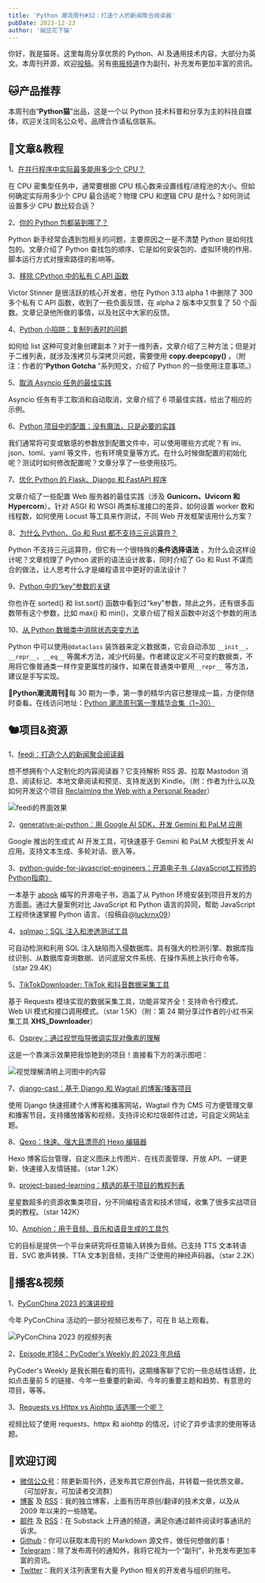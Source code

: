 ```yaml
---
title: 'Python 潮流周刊#32：打造个人的新闻聚合阅读器'
pubDate: 2023-12-23
author: '豌豆花下猫'
---
```


你好，我是猫哥。这里每周分享优质的 Python、AI 及通用技术内容，大部分为英文。本周刊开源，欢迎[投稿](https://github.com/chinesehuazhou/python-weekly)。另有[电报频道](https://t.me/pythontrendingweekly)作为副刊，补充发布更加丰富的资讯。

## 🐱产品推荐

本周刊由“**Python猫**”出品，这是一个以 Python 技术科普和分享为主的科技自媒体，欢迎关注同名公众号。品牌合作请私信联系。

## 🦄文章&教程

1、[在并行程序中实际最多能用多少个 CPU？](https://pythonspeed.com/articles/cpu-thread-pool-size/)

在 CPU 密集型任务中，通常要根据 CPU 核心数来设置线程/进程池的大小。但如何确定实际用多少个 CPU 最合适呢？物理 CPU 和逻辑 CPU 是什么？如何测试设置多少 CPU 数比较合适？

2、[你的 Python 包都装到哪了？](https://frostming.com/2019/03-13/where-do-your-packages-go/)

Python 新手经常会遇到包相关的问题，主要原因之一是不清楚 Python 是如何找包的。文章介绍了 Python 查找包的顺序、它是如何安装包的、虚拟环境的作用、脚本运行方式对搜索路径的影响等。

3、[移除 CPython 中的私有 C API 函数](https://vstinner.github.io/remove-c-api-funcs-313.html)

Victor Stinner 是很活跃的核心开发者，他在 Python 3.13 alpha 1 中删除了 300 多个私有 C API 函数，收到了一些负面反馈，在 alpha 2 版本中又恢复了 50 个函数。文章记录他所做的事情，以及社区中大家的反馈。

4、[Python 小陷阱：复制列表时的问题](https://andrewwegner.com/python-gotcha-list-copy.html)

如何给 list 这种可变对象创建副本？对于一维列表，文章介绍了三种方法；但是对于二维列表，就涉及浅拷贝与深拷贝问题，需要使用 **copy.deepcopy()** 。（附注：作者的“**Python Gotcha** ”系列短文，介绍了 Python 的一些使用注意事项。）

5、[取消 Asyncio 任务的最佳实践](https://superfastpython.com/asyncio-task-cancellation-best-practices/)

Asyncio 任务有手工取消和自动取消，文章介绍了 6 项最佳实践，给出了相应的示例。

6、[Python 项目中的配置：没有魔法，只是必要的实践](https://robertrode.com/2023/10/02/configuration-in-python-applications-no-magic-just-necessary-practice.html)

我们通常将可变或敏感的参数放到配置文件中，可以使用哪些方式呢？有 ini、json、toml、yaml 等文件，也有环境变量等方式。在什么时候做配置的初始化呢？测试时如何修改配置呢？文章分享了一些使用技巧。

7、[优化 Python 的 Flask、Django 和 FastAPI 程序](https://tonybaloney.github.io/posts/fine-tuning-wsgi-and-asgi-applications.html)

文章介绍了一些配置 Web 服务器的最佳实践（涉及 **Gunicorn、Uvicorn 和 Hypercorn**）。针对 ASGI 和 WSGI 两类标准接口的差异，如何设置 worker 数和线程数，如何使用 Locust 等工具来作测试，不同 Web 开发框架该用什么方案？

8、[为什么 Python、Go 和 Rust 都不支持三元运算符？](https://pythoncat.top/posts/2023-04-03-condition)

Python 不支持三元运算符，但它有一个很特殊的**条件选择语法** ，为什么会这样设计呢？文章梳理了 Python 波折的语法设计故事，同时介绍了 Go 和 Rust 不谋而合的做法，让人思考什么才是编程语言中更好的语法设计？

9、[Python 中的“key”参数的关键](https://www.thepythoncodingstack.com/p/the-key-to-the-key-parameter-in-python)

你也许在 sorted() 和 list.sort() 函数中看到过“key”参数，除此之外，还有很多函数带有这个参数，比如 max() 和 min()，文章介绍了相关函数中对这个参数的用法

10、[从 Python 数据类中消除状态突变方法](https://rednafi.com/python/dataclasses_and_methods/)

Python 中可以使用`@dataclass` 装饰器来定义数据类，它会自动添加 `__init__`、`__repr__`、`__eq__` 等魔术方法，减少代码量。作者建议定义不可变的数据类，不用将它像普通类一样作变更属性的操作，如果在普通类中要用`__repr__` 等方法，建议是手写实现。

🎁**Python潮流周刊**🎁每 30 期为一季，第一季的精华内容已整理成一篇，方便你随时查看。在线访问地址：[Python 潮流周刊第一季精华合集（1~30）](https://pythoncat.top/posts/2023-12-11-weekly)

## 🐿️项目&资源

1、[feedi：打造个人的新闻聚合阅读器](https://github.com/facundoolano/feedi)

想不想拥有个人定制化的内容阅读器？它支持解析 RSS 源、拉取 Mastodon 消息、阅读标记、本地文章阅读和预览、支持发送到 Kindle。（附：作者为什么以及如何开发这个项目 [Reclaiming the Web with a Personal Reader](https://olano.dev/2023-12-12-reclaiming-the-web-with-a-personal-reader/)）

![feedi的界面效果](https://img.pythoncat.top/feedi.png)

2、[generative-ai-python：用 Google AI SDK，开发 Gemini 和 PaLM 应用](https://github.com/google/generative-ai-python)

Google 推出的生成式 AI 开发工具，可快速基于 Gemini 和 PaLM 大模型开发 AI 应用。支持文本生成、多轮对话、嵌入等。

3、[python-guide-for-javascript-engineers：开源电子书《JavaScript工程师的Python指南》](https://github.com/luckrnx09/python-guide-for-javascript-engineers)

一本基于 [abook](https://github.com/luckrnx09/abook) 编写的开源电子书，涵盖了从 Python 环境安装到项目开发的方方面面。通过大量案例对比 JavaScript 和 Python 语言的异同，帮助 JavaScript 工程师快速掌握 Python 语言。（投稿自@[luckrnx09](https://github.com/luckrnx09)）

4、[sqlmap：SQL 注入和渗透测试工具](https://github.com/sqlmapproject/sqlmap)

可自动检测和利用 SQL 注入缺陷而入侵数据库。具有强大的检测引擎、数据库指纹识别、从数据库查询数据、访问底层文件系统、在操作系统上执行命令等。（star 29.4K）

5、[TikTokDownloader: TikTok 和抖音数据采集工具](https://github.com/JoeanAmier/TikTokDownloader)

基于 Requests 模块实现的数据采集工具，功能非常齐全！支持命令行模式、Web UI 模式和接口调用模式。（star 1.5K）（附：第 24 期分享过作者的小红书采集工具 **XHS_Downloader**）

6、[Osprey：通过视觉指导微调实现对像素的理解](https://github.com/CircleRadon/Osprey)

这是一个靠演示效果把我惊艳到的项目！直接看下方的演示图吧：

![视觉理解清明上河图中的内容](https://img.pythoncat.top/Osprey.gif)



7、[django-cast：基于 Django 和 Wagtail 的博客/播客项目](https://github.com/ephes/django-cast)

使用  Django 快速搭建个人博客和播客网站，Wagtail 作为 CMS 可方便管理文章和播客节目。支持播放播客和视频，支持评论和垃圾邮件过滤，可自定义网站主题。

8、[Qexo：快速、强大且漂亮的 Hexo 编辑器](https://github.com/Qexo/Qexo)

Hexo 博客后台管理，自定义图床上传图片、在线页面管理、开放 API、一键更新、快速接入友情链接。（star 1.2K）

9、[project-based-learning：精选的基于项目的教程列表](https://github.com/practical-tutorials/project-based-learning)

星星数超多的资源收集类项目，分不同编程语言和技术领域，收集了很多实战项目类的教程。（star 142K）

10、[Amphion：用于音频、音乐和语音生成的工具包](https://github.com/open-mmlab/Amphion)

它的目标是提供一个平台来研究将任意输入转换为音频。已支持 TTS 文本转语音、SVC 歌声转换、TTA 文本到音频，支持广泛使用的神经声码器。（star 2.2K）

## 🐢播客&视频

1、[PyConChina 2023 的演讲视频](https://space.bilibili.com/474764697/video)

今年 PyConChina 活动的一部分视频已发布了，可在 B 站上观看。

![PyConChina 2023 的视频列表](https://img.pythoncat.top/2023-12-23_pyconchina.png)

2、[Episode #184：PyCoder's Weekly 的 2023 年总结](https://realpython.com/podcasts/rpp/184/)

PyCoder's Weekly 是我长期在看的周刊，这期播客聊了它的一些总结性话题，比如点击量前 5 的链接、今年一些重要的新闻、今年的重要主题和趋势、有意思的项目，等等。

3、[Requests vs Httpx vs Aiohttp 该选哪一个呢？](https://www.youtube.com/watch?v=OPyoXx0yA0I) 

视频比较了使用 requests、httpx 和 aiohttp 的情况，讨论了异步请求的使用等话题。

## 🐼欢迎订阅

- [微信公众号](https://img.pythoncat.top/python_cat.jpg)：除更新周刊外，还发布其它原创作品，并转载一些优质文章。（可加好友，可加读者交流群）
- [博客](https://pythoncat.top) 及 [RSS](https://pythoncat.top/rss.xml)：我的独立博客，上面有历年原创/翻译的技术文章，以及从 2009 年以来的一些随笔。
- [邮件](https://pythoncat.substack.com) 及 [RSS](https://pythoncat.substack.com/feed)：在 Substack 上开通的频道，满足你通过邮件阅读时事通讯的诉求。
- [Github](https://github.com/chinesehuazhou/python-weekly)：你可以获取本周刊的 Markdown 源文件，做任何想做的事！
- [Telegram](https://t.me/pythontrendingweekly)：除了发布周刊的通知外，我将它视为一个“副刊”，补充发布更加丰富的资讯。
- [Twitter](https://twitter.com/chinesehuazhou)：我的关注列表里有大量 Python 相关的开发者与组织的账号。